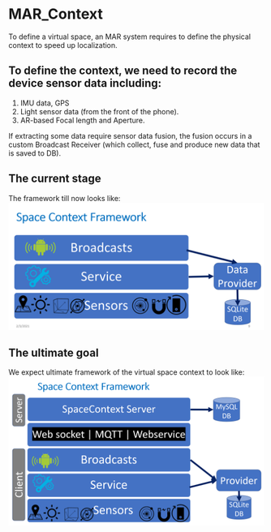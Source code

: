 # MAR_Context

To define a virtual space, an MAR system requires to define the physical context to speed up localization.
## To define the context, we need to record the device sensor data including:
1. IMU data, GPS
2. Light sensor data (from the front of the phone).
3. AR-based Focal length and Aperture.

If extracting some data require sensor data fusion, the fusion occurs in a custom Broadcast Receiver (which collect, fuse and produce new data that is saved to DB).
## The current stage
The framework till now looks like:
![alt text](spacecontext.png)

## The ultimate goal
We expect ultimate framework of the virtual space context to look like:
![alt text](fvscontext.png)

